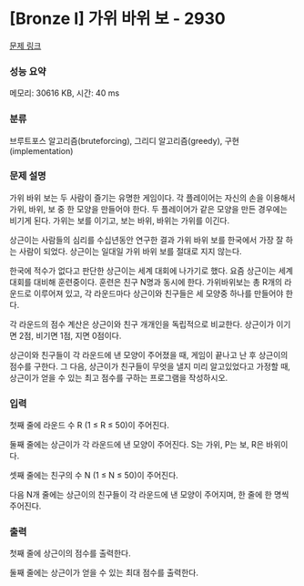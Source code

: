 # [Bronze I] 가위 바위 보 - 2930 

[문제 링크](https://www.acmicpc.net/problem/2930) 

### 성능 요약

메모리: 30616 KB, 시간: 40 ms

### 분류

브루트포스 알고리즘(bruteforcing), 그리디 알고리즘(greedy), 구현(implementation)

### 문제 설명

<p>가위 바위 보는 두 사람이 즐기는 유명한 게임이다. 각 플레이어는 자신의 손을 이용해서 가위, 바위, 보 중 한 모양을 만들어야 한다. 두 플레이어가 같은 모양을 만든 경우에는 비기게 된다. 가위는 보를 이기고, 보는 바위, 바위는 가위를 이긴다.</p>

<p>상근이는 사람들의 심리를 수십년동안 연구한 결과 가위 바위 보를 한국에서 가장 잘 하는 사람이 되었다. 상근이는 일대일 가위 바위 보를 절대로 지지 않는다.</p>

<p>한국에 적수가 없다고 판단한 상근이는 세계 대회에 나가기로 했다. 요즘 상근이는 세계 대회를 대비해 훈련중이다. 훈련은 친구 N명과 동시에 한다. 가위바위보는 총 R개의 라운드로 이루어져 있고, 각 라운드마다 상근이와 친구들은 세 모양중 하나를 만들어야 한다.</p>

<p>각 라운드의 점수 계산은 상근이와 친구 개개인을 독립적으로 비교한다. 상근이가 이기면 2점, 비기면 1점, 지면 0점이다. </p>

<p>상근이와 친구들이 각 라운드에 낸 모양이 주어졌을 때, 게임이 끝나고 난 후 상근이의 점수를 구한다. 그 다음, 상근이가 친구들이 무엇을 낼지 미리 알고있었다고 가정할 때, 상근이가 얻을 수 있는 최고 점수를 구하는 프로그램을 작성하시오.</p>

### 입력 

 <p>첫째 줄에 라운드 수 R (1 ≤ R ≤ 50)이 주어진다.</p>

<p>둘째 줄에는 상근이가 각 라운드에 낸 모양이 주어진다. S는 가위, P는 보, R은 바위이다.</p>

<p>셋째 줄에는 친구의 수 N (1 ≤ N ≤ 50)이 주어진다.</p>

<p>다음 N개 줄에는 상근이의 친구들이 각 라운드에 낸 모양이 주어지며, 한 줄에 한 명씩 주어진다.</p>

### 출력 

 <p>첫째 줄에 상근이의 점수를 출력한다.</p>

<p>둘째 줄에는 상근이가 얻을 수 있는 최대 점수를 출력한다.</p>


